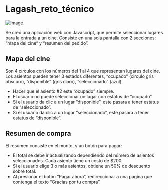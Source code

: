# Lagash_reto_técnico

![image](https://user-images.githubusercontent.com/39841876/51154550-c5aa8500-1839-11e9-8367-954240a5af14.png)

Se creó una aplicación web con Javascript, que permite seleccionar lugares para la entrada a un cine.
Consiste en una sola pantalla con 2 secciones: “mapa del cine“ y “resumen del pedido”.

## Mapa del cine

Son 4 círculos con los números del 1 al 4 que representan lugares del cine. Los asientos pueden tener 3 estados diferentes, “ocupado” (circulo gris
obscuro), “disponible” (gris claro), “seleccionado” (azul).
- Hacer que el asiento #2 este “ocupado” siempre.
- El usuario no puede seleccionar un lugar con estatus de “ocupado”.
- Si el usuario da clic a un lugar “disponible”, este pasara a tener estatus de “seleccionado”.
- Si el usuario da clic a un lugar “seleccionado”, este pasara a tener estatus de “disponible”.

## Resumen de compra

El resumen consiste en el monto, y un botón para pagar:

- El total se debe ir actualizando dependiendo del número de asientos seleccionados. Cada asiento tiene un costo de $200. 
- Si el usuario elige 3 o más asientos, obtiene un 50% de descuento sobre total.
- Al presionar el botón “Pagar ahora”, redireccionar a una pagina que contenga el texto “Gracias por tu compra”.

